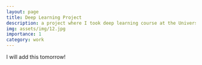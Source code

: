 ```yaml
---
layout: page
title: Deep Learning Project
description: a project where I took deep learning course at the University of Twente
img: assets/img/12.jpg
importance: 1
category: work
---
```


I will add this tomorrow!